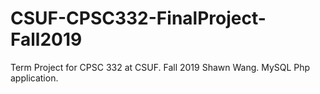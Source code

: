 # CSUF-CPSC332-FinalProject-Fall2019
Term Project for CPSC 332 at CSUF. Fall 2019 Shawn Wang. MySQL Php application.
